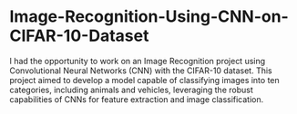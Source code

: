 # Image-Recognition-Using-CNN-on-CIFAR-10-Dataset
I had the opportunity to work on an Image Recognition project using Convolutional Neural Networks (CNN) with the CIFAR-10 dataset. This project aimed to develop a model capable of classifying images into ten categories, including animals and vehicles, leveraging the robust capabilities of CNNs for feature extraction and image classification.
